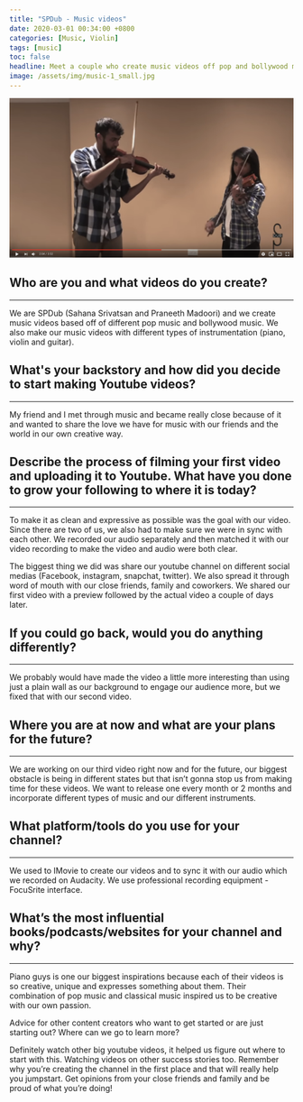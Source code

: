 ```yaml
---
title: "SPDub - Music videos"
date: 2020-03-01 00:34:00 +0800
categories: [Music, Violin]
tags: [music]
toc: false
headline: Meet a couple who create music videos off pop and bollywood music, and love playing music for others to listen to.
image: /assets/img/music-1_small.jpg
---
```


[![Music](/assets/img/music-1.png)](https://www.youtube.com/watch?v=Yc1XK5oo-dc)

## Who are you and what videos do you create?
_____________________________________________

We are SPDub (Sahana Srivatsan and Praneeth Madoori) and we create music videos based off of different pop music and bollywood music. We also make our music videos with different types of instrumentation (piano, violin and guitar).


## What's your backstory and how did you decide to start making Youtube videos?
_______________________________________________________________________________

My friend and I met through music and became really close because of it and wanted to share the love we have for music with our friends and the world in our own creative way.

## Describe the process of filming your first video and uploading it to Youtube. What have you done to grow your following to where it is today?
_______________________________________________________________________________

To make it as clean and expressive as possible was the goal with our video. Since there are two of us, we also had to make sure we were in sync with each other. We recorded our audio separately and then matched it with our video recording to make the video and audio were both clear.

The biggest thing we did was share our youtube channel on different social medias (Facebook, instagram, snapchat, twitter). We also spread it through word of mouth with our close friends, family and coworkers. We shared our first video with a preview followed by the actual video a couple of days later.


## If you could go back, would you do anything differently?
_______________________________________________________________________________

We probably would have made the video a little more interesting than using just a plain wall as our background to engage our audience more, but we fixed that with our second video.


## Where you are at now and what are your plans for the future?
_______________________________________________________________________________

We are working on our third video right now and for the future, our biggest obstacle is being in different states but that isn’t gonna stop us from making time for these videos. We want to release one every month or 2 months and incorporate different types of music and our different instruments.

## What platform/tools do you use for your channel?
_______________________________________________________________________________

We used to IMovie to create our videos and to sync it with our audio which we recorded on Audacity. We use professional recording equipment - FocuSrite interface.

## What’s the most influential books/podcasts/websites for your channel and why?
_______________________________________________________________________________

Piano guys is one our biggest inspirations because each of their videos is so creative, unique and expresses something about them. Their combination of pop music and classical music inspired us to be creative with our own passion.

Advice for other content creators who want to get started or are just starting out? Where can we go to learn more?

Definitely watch other big youtube videos, it helped us figure out where to start with this. Watching videos on other success stories too.
Remember why you’re creating the channel in the first place and that will really help you jumpstart. Get opinions from your close friends and family and be proud of what you’re doing!
